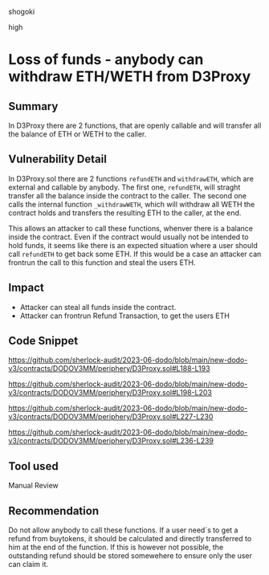 shogoki

high

# Loss of funds - anybody can withdraw ETH/WETH from D3Proxy

## Summary

In D3Proxy there are 2 functions, that are openly callable and will transfer all the balance of ETH or WETH to the caller. 

## Vulnerability Detail

In D3Proxy.sol there are 2 functions `refundETH` and `withdrawETH`, which are external and callable by anybody.
The first one, `refundETH`, will straght transfer all the balance inside the contract to the caller.
The second one calls the internal function `_withdrawWETH`, which will withdraw all WETH the contract holds and transfers the resulting ETH to the caller, at the end.

This allows an attacker to call these functions, whenver there is a balance inside the contract.
Even if the contract would usually not be intended to hold funds, it seems like there is an expected situation where a user should call `refundETH` to get back some ETH. If this would be a case an attacker can frontrun the call to this function and steal the users ETH.

## Impact

- Attacker can steal all funds inside the contract. 
- Attacker can frontrun Refund Transaction, to get the users ETH

## Code Snippet

https://github.com/sherlock-audit/2023-06-dodo/blob/main/new-dodo-v3/contracts/DODOV3MM/periphery/D3Proxy.sol#L188-L193

https://github.com/sherlock-audit/2023-06-dodo/blob/main/new-dodo-v3/contracts/DODOV3MM/periphery/D3Proxy.sol#L198-L203

https://github.com/sherlock-audit/2023-06-dodo/blob/main/new-dodo-v3/contracts/DODOV3MM/periphery/D3Proxy.sol#L227-L230

https://github.com/sherlock-audit/2023-06-dodo/blob/main/new-dodo-v3/contracts/DODOV3MM/periphery/D3Proxy.sol#L236-L239

## Tool used

Manual Review

## Recommendation

Do not allow anybody to call these functions. 
If a user need´s to get a refund from buytokens, it should be calculated and directly transferred to him at the end of the function.
If this is however not possible, the outstanding refund should be stored somewehere to ensure only the user can claim it.

